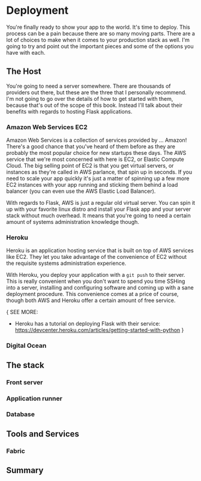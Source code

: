 # Deployment

You're finally ready to show your app to the world. It's time to deploy. This process can be a pain because there are so many moving parts. There are a lot of choices to make when it comes to your production stack as well. I'm going to try and point out the important pieces and some of the options you have with each.

## The Host

You're going to need a server somewhere. There are thousands of providers out there, but these are the three that I personally recommend. I'm not going to go over the details of how to get started with them, because that's out of the scope of this book. Instead I'll talk about their benefits with regards to hosting Flask applications.

### Amazon Web Services EC2

Amazon Web Services is a collection of services provided by ... Amazon! There's a good chance that you've heard of them before as they are probably the most popular choice for new startups these days. The AWS service that we're most concerned with here is EC2, or Elastic Compute Cloud. The big selling point of EC2 is that you get virtual servers, or instances as they're called in AWS parlance, that spin up in seconds. If you need to scale your app quickly it's just a matter of spinning up a few more EC2 instances with your app running and sticking them behind a load balancer (you can even use the AWS Elastic Load Balancer).

With regards to Flask, AWS is just a regular old virtual server. You can spin it up with your favorite linux distro and install your Flask app and your server stack without much overhead. It means that you're going to need a certain amount of systems administration knowledge though.

### Heroku

Heroku is an application hosting service that is built on top of AWS services like EC2. They let you take advantage of the convenience of EC2 without the requisite systems administration experience.

With Heroku, you deploy your application with a `git push` to their server. This is really convenient when you don't want to spend you time SSHing into a server, installing and configuring software and coming up with a sane deployment procedure. This convenience comes at a price of course, though both AWS and Heroku offer a certain amount of free service.

{ SEE MORE: 

* Heroku has a tutorial on deploying Flask with their service: https://devcenter.heroku.com/articles/getting-started-with-python }


### Digital Ocean


## The stack

### Front server

### Application runner

### Database

## Tools and Services

### Fabric

## Summary